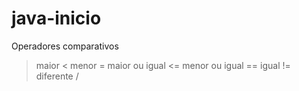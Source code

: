 # java-inicio
Operadores comparativos
> maior
< menor
>= maior ou igual
<= menor ou igual
== igual
!= diferente
/
